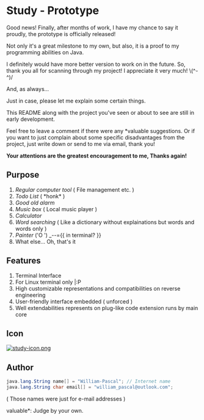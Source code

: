 # Study - Prototype

Good news! Finally, after months of work, I have my chance to say it proudly, the prototype is officially released!

Not only it's a great milestone to my own, but also, it is a proof to my programming abilities on Java.

I definitely would have more better version to work on in the future. So, thank you all for scanning through my project! I appreciate it very much! \\(\^-\^)\/

And, as always...

Just in case, please let me explain some certain things.

This README along with the project you've seen or about to see are still in early development.

Feel free to leave a comment if there were any \*valuable suggestions. Or if you want to just complain about some specific disadvantages from the project, just write down or send to me via email, thank you!

**Your attentions are the greatest encouragement to me, Thanks again!**

## Purpose
1. *Regular computer tool* ( File management etc. )
2. *Todo List* ( \*honk\* )
3. *Good old alarm*
4. *Music box* ( Local music player )
5. *Calculator*
6. *Word searching* ( Like a dictionary without explainations but words and words only )
7. *Painter* \(\'O \'\) _--={{ in terminal? }}
8. What else... Oh, that's it

## Features
1. Terminal Interface
2. For Linux terminal only |:P
3. High customizable representations and compatibilities on reverse engineering
4. User-friendly interface embedded ( unforced )
5. Well extendabilities represents on plug-like code extension runs by main core

## Icon

[![study-icon.png](https://i.postimg.cc/D01pk9Vg/study-icon.png)](https://postimg.cc/vxHt5SZg)

## Author
```Java
java.lang.String name[] = "William-Pascal"; // Internet name
java.lang.String char email[] = "william_pascal@outlook.com";
```
( Those names were just for e-mail addresses )

valuable*: Judge by your own.
